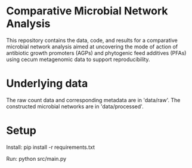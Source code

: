 # Comparative Microbial Network Analysis
This repository contains the data, code, and results for a comparative microbial network analysis aimed at uncovering the mode of action of antibiotic growth promoters (AGPs) and phytogenic feed additives (PFAs) using cecum metagenomic data to support reproducibility.

# Underlying data
The raw count data and corresponding metadata are in 'data/raw'. The constructed microbial networks are in 'data/processed'.

# Setup
Install: pip install -r requirements.txt 

Run: python src/main.py





